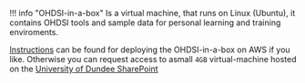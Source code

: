 
!!! info "OHDSI-in-a-box"
    Is a virtual machine, that runs on Linux (Ubuntu), it contains OHDSI tools and sample data for personal learning and training enviroments.


[Instructions](https://github.com/OHDSI/OHDSI-in-a-Box) can be found for deploying the OHDSI-in-a-box on AWS if you like. Otherwise you can request access to asmall `4GB` virtual-machine hosted on the [University of Dundee SharePoint](https://dmail-my.sharepoint.com/personal/shorban001_dundee_ac_uk/_layouts/15/onedrive.aspx?id=%2Fpersonal%2Fshorban001%5Fdundee%5Fac%5Fuk%2FDocuments%2FOMOP%2Fomopdemo%2Eova&parent=%2Fpersonal%2Fshorban001%5Fdundee%5Fac%5Fuk%2FDocuments%2FOMOP&originalPath=aHR0cHM6Ly9kbWFpbC1teS5zaGFyZXBvaW50LmNvbS86dTovZy9wZXJzb25hbC9zaG9yYmFuMDAxX2R1bmRlZV9hY191ay9FVnY4eWZaazJGNUhxTDNqNkJ1ejRtRUJETFdGX0x1QUlDUlNaS0pFMUkyT1VRP3J0aW1lPWotdkJvYXZDMkVn)